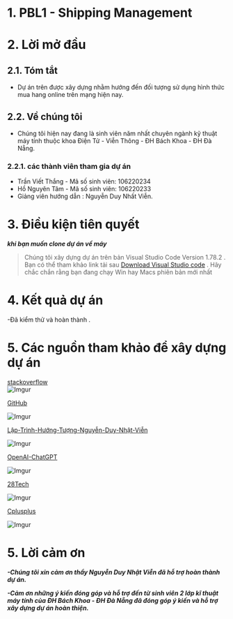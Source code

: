 # 1. PBL1 - Shipping Management
# 2. Lời mở đầu 
## 2.1. Tóm tắt 
- Dự án trên được xây dựng  nhằm  hướng đến đối tượng sử dụng hình thức mua hang online trên mạng hiện nay.
## 2.2. Về chúng tôi
- Chúng tôi hiện nay đang là sinh  viên năm nhất chuyên ngành kỹ thuật máy tính thuộc khoa  Điện Tử - Viễn Thông - ĐH Bách Khoa - ĐH Đà Nẵng.
### 2.2.1. các thành viên tham gia dự án
- Trần Viết Thắng - Mã số sinh viên: 106220234
- Hồ Nguyên Tâm - Mã số sinh viên: 106220233
- Giảng viên hướng dẫn : Nguyễn Duy Nhất Viễn.
# 3. Điều kiện tiên quyết
***khi bạn muốn clone dự án về máy***
> Chúng tôi xây dựng dự án trên bản Visual Studio Code Version 1.78.2 .
> Bạn có thể tham khảo link tải sau [Download Visual Studio code](https://github.com/Tamralph47/PBL1_Compeleted/releases) .
> Hãy chắc chắn rằng bạn đang chạy Win hay Macs phiên bản mới nhất 
# 4. Kết quả dự án
-Đã kiểm thử và hoàn thành .
# 5. Các nguồn tham khảo để xây dựng dự án 
 [stackoverflow](<https://github.com/Tamralph47/PBL1_Compeleted/releases>)  
 ![Imgur](https://github.com/Tamralph47/PBL1_Compeleted/releases)

[GitHub](https://github.com/Tamralph47/PBL1_Compeleted/releases) 

![Imgur](https://github.com/Tamralph47/PBL1_Compeleted/releases)

[Lập-Trình-Hướng-Tượng-Nguyễn-Duy-Nhật-Viễn](https://github.com/Tamralph47/PBL1_Compeleted/releases)

![Imgur](https://github.com/Tamralph47/PBL1_Compeleted/releases)

[OpenAI-ChatGPT](https://github.com/Tamralph47/PBL1_Compeleted/releases)

![Imgur](https://github.com/Tamralph47/PBL1_Compeleted/releases)

[28Tech](https://github.com/Tamralph47/PBL1_Compeleted/releases)

![Imgur](https://github.com/Tamralph47/PBL1_Compeleted/releases)

[Cplusplus](https://github.com/Tamralph47/PBL1_Compeleted/releases)

![Imgur](https://github.com/Tamralph47/PBL1_Compeleted/releases)



# 5. Lời cảm ơn 
***-Chúng tôi xin cảm ơn thầy Nguyễn Duy Nhật Viễn đã hỗ trợ hoàn thành dự án.***

***-Cảm ơn những ý kiến đóng góp và hỗ trợ đến từ sinh viên 2 lớp kĩ thuật máy tính của ĐH Bách Khoa - ĐH Đà Nẵng đã đóng góp ý kiến và hỗ trợ xây dựng dự án hoàn thiện.***
 
